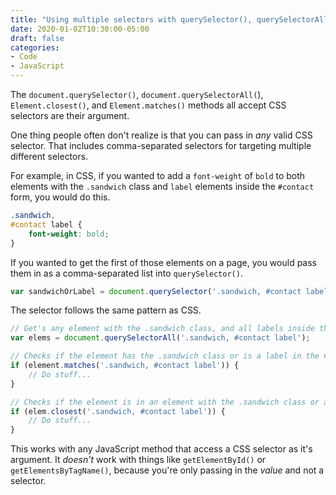 ```yaml
---
title: "Using multiple selectors with querySelector(), querySelectorAll(), closest(), and matches()"
date: 2020-01-02T10:30:00-05:00
draft: false
categories:
- Code
- JavaScript
---
```


The `document.querySelector()`, `document.querySelectorAll(`), `Element.closest()`, and `Element.matches()` methods all accept CSS selectors are their argument.

One thing people often don't realize is that you can pass in *any* valid CSS selector. That includes comma-separated selectors for targeting multiple different selectors.

For example, in CSS, if you wanted to add a `font-weight` of `bold` to both elements with the `.sandwich` class and `label` elements inside the `#contact` form, you would do this.

```css
.sandwich,
#contact label {
	font-weight: bold;
}
```

If you wanted to get the first of those elements on a page, you would pass them in as a comma-separated list into `querySelector()`.

```js
var sandwichOrLabel = document.querySelector('.sandwich, #contact label');
```

The selector follows the same pattern as CSS.

```js
// Get's any element with the .sandwich class, and all labels inside the #contact element
var elems = document.querySelectorAll('.sandwich, #contact label');

// Checks if the element has the .sandwich class or is a label in the #contact element
if (element.matches('.sandwich, #contact label')) {
	// Do stuff...
}

// Checks if the element is in an element with the .sandwich class or a label in the #contact element
if (elem.closest('.sandwich, #contact label')) {
	// Do stuff...
}
```

This works with any JavaScript method that access a CSS selector as it's argument. It *doesn't* work with things like `getElementById()` or `getElementsByTagName()`, because you're only passing in the *value* and not a selector.